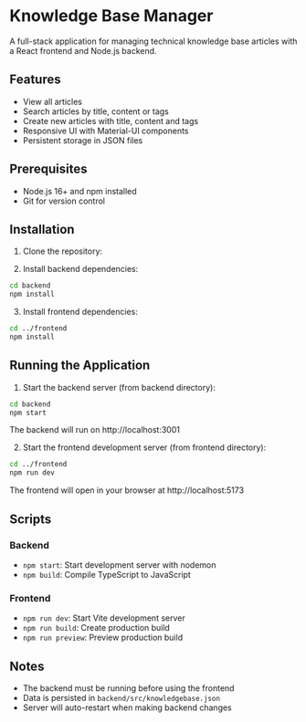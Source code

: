 # Knowledge Base Manager

A full-stack application for managing technical knowledge base articles with a React frontend and Node.js backend.

## Features
- View all articles
- Search articles by title, content or tags
- Create new articles with title, content and tags
- Responsive UI with Material-UI components
- Persistent storage in JSON files

## Prerequisites
- Node.js 16+ and npm installed
- Git for version control

## Installation

1. Clone the repository:

2. Install backend dependencies:
```bash
cd backend
npm install
```

3. Install frontend dependencies:
```bash
cd ../frontend
npm install
```

## Running the Application

1. Start the backend server (from backend directory):
```bash
cd backend
npm start
```
The backend will run on http://localhost:3001

2. Start the frontend development server (from frontend directory):
```bash
cd ../frontend
npm run dev
```
The frontend will open in your browser at http://localhost:5173

## Scripts

### Backend
- `npm start`: Start development server with nodemon
- `npm build`: Compile TypeScript to JavaScript

### Frontend 
- `npm run dev`: Start Vite development server
- `npm run build`: Create production build
- `npm run preview`: Preview production build

## Notes
- The backend must be running before using the frontend
- Data is persisted in `backend/src/knowledgebase.json`
- Server will auto-restart when making backend changes
